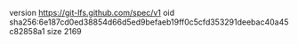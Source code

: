 version https://git-lfs.github.com/spec/v1
oid sha256:6e187cd0ed38854d66d5ed9befaeb19ff0c5cfd353291deebac40a45c82858a1
size 2169
